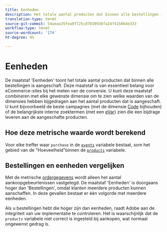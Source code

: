 ```yaml
---
title: Eenheden
description: Het totale aantal producten dat binnen alle bestellingen is aangeschaft.
translation-type: tm+mt
source-git-commit: 54aeaa35fea8f725c87030936fa24f415064e333
workflow-type: tm+mt
source-wordcount: '174'
ht-degree: 0%

---
```



# Eenheden

De maatstaf &#39;Eenheden&#39; toont het totale aantal producten dat binnen alle bestellingen is aangeschaft. Deze maatstaf is van essentieel belang voor eCommerce-sites bij het meten van de conversie. U kunt deze maatstaf combineren met elke gewenste dimensie om te zien welke waarden van de dimensies hebben bijgedragen aan het aantal producten dat is aangeschaft. U kunt bijvoorbeeld de beste campagnes (met de dimensie [Code](../dimensions/tracking-code.md) bijhouden) of de belangrijkste interne zoektermen (met een [eVar](../dimensions/evar.md)) zien die een bijdrage leveren aan de aangeschafte producten.

## Hoe deze metrische waarde wordt berekend

Voor elke treffer waar `purchase` in de [`events`](/help/implement/vars/page-vars/events/events-overview.md) variabele bestaat, som het gebied van de &quot;Hoeveelheid&quot;binnen de [`products`](/help/implement/vars/page-vars/products.md) variabele.

## Bestellingen en eenheden vergelijken

Met de metrische [ordergegevens](orders.md) wordt alleen het aantal aankoopgebeurtenissen vastgelegd. De maatstaf &#39;Eenheden&#39; is doorgaans hoger dan &#39;Bestellingen&#39;, omdat klanten meerdere producten kunnen aanschaffen. In deze gevallen bestaat er één volgorde met meerdere eenheden.

Als u bestellingen hebt die hoger zijn dan eenheden, raadt Adobe aan de integriteit van uw implementatie te controleren. Het is waarschijnlijk dat de `products` variabele niet correct is ingesteld bij aankopen, wat normaal ongewenst gedrag is.
